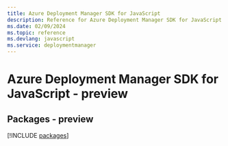 ```yaml
---
title: Azure Deployment Manager SDK for JavaScript
description: Reference for Azure Deployment Manager SDK for JavaScript
ms.date: 02/09/2024
ms.topic: reference
ms.devlang: javascript
ms.service: deploymentmanager
---
```

# Azure Deployment Manager SDK for JavaScript - preview
## Packages - preview
[!INCLUDE [packages](deployment-manager-index.md)]